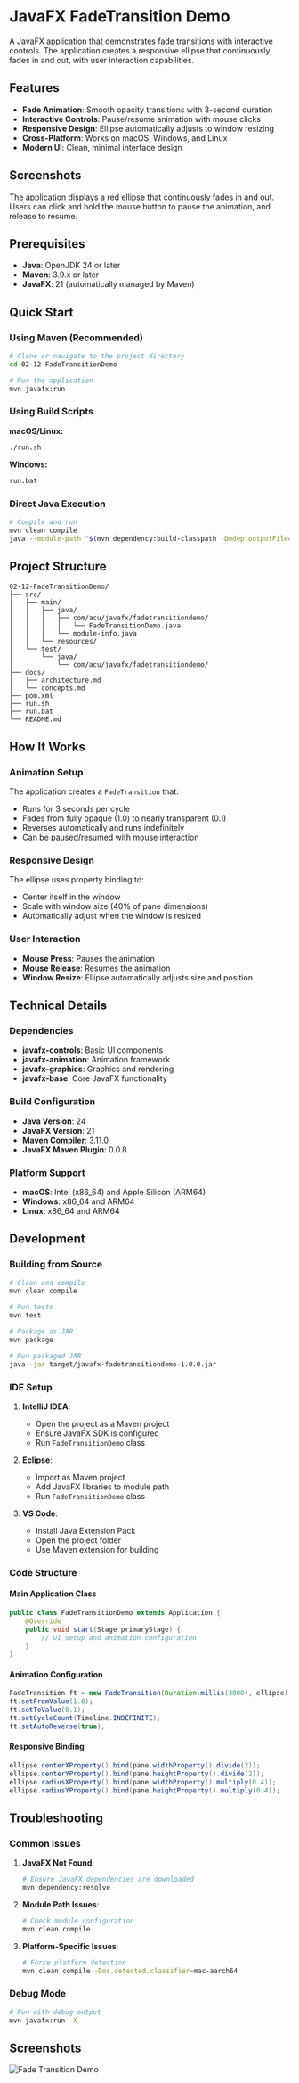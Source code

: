 # JavaFX FadeTransition Demo

A JavaFX application that demonstrates fade transitions with interactive controls. The application creates a responsive ellipse that continuously fades in and out, with user interaction capabilities.

## Features

- **Fade Animation**: Smooth opacity transitions with 3-second duration
- **Interactive Controls**: Pause/resume animation with mouse clicks
- **Responsive Design**: Ellipse automatically adjusts to window resizing
- **Cross-Platform**: Works on macOS, Windows, and Linux
- **Modern UI**: Clean, minimal interface design

## Screenshots

The application displays a red ellipse that continuously fades in and out. Users can click and hold the mouse button to pause the animation, and release to resume.

## Prerequisites

- **Java**: OpenJDK 24 or later
- **Maven**: 3.9.x or later
- **JavaFX**: 21 (automatically managed by Maven)

## Quick Start

### Using Maven (Recommended)

```bash
# Clone or navigate to the project directory
cd 02-12-FadeTransitionDemo

# Run the application
mvn javafx:run
```

### Using Build Scripts

**macOS/Linux:**
```bash
./run.sh
```

**Windows:**
```cmd
run.bat
```

### Direct Java Execution

```bash
# Compile and run
mvn clean compile
java --module-path "$(mvn dependency:build-classpath -Dmdep.outputFile=/dev/stdout -q)" --add-modules javafx.controls,javafx.animation -cp target/classes com.acu.javafx.fadetransitiondemo.FadeTransitionDemo
```

## Project Structure

```
02-12-FadeTransitionDemo/
├── src/
│   ├── main/
│   │   ├── java/
│   │   │   ├── com/acu/javafx/fadetransitiondemo/
│   │   │   │   └── FadeTransitionDemo.java
│   │   │   └── module-info.java
│   │   └── resources/
│   └── test/
│       └── java/
│           └── com/acu/javafx/fadetransitiondemo/
├── docs/
│   ├── architecture.md
│   └── concepts.md
├── pom.xml
├── run.sh
├── run.bat
└── README.md
```

## How It Works

### Animation Setup
The application creates a `FadeTransition` that:
- Runs for 3 seconds per cycle
- Fades from fully opaque (1.0) to nearly transparent (0.1)
- Reverses automatically and runs indefinitely
- Can be paused/resumed with mouse interaction

### Responsive Design
The ellipse uses property binding to:
- Center itself in the window
- Scale with window size (40% of pane dimensions)
- Automatically adjust when the window is resized

### User Interaction
- **Mouse Press**: Pauses the animation
- **Mouse Release**: Resumes the animation
- **Window Resize**: Ellipse automatically adjusts size and position

## Technical Details

### Dependencies
- **javafx-controls**: Basic UI components
- **javafx-animation**: Animation framework
- **javafx-graphics**: Graphics and rendering
- **javafx-base**: Core JavaFX functionality

### Build Configuration
- **Java Version**: 24
- **JavaFX Version**: 21
- **Maven Compiler**: 3.11.0
- **JavaFX Maven Plugin**: 0.0.8

### Platform Support
- **macOS**: Intel (x86_64) and Apple Silicon (ARM64)
- **Windows**: x86_64 and ARM64
- **Linux**: x86_64 and ARM64

## Development

### Building from Source

```bash
# Clean and compile
mvn clean compile

# Run tests
mvn test

# Package as JAR
mvn package

# Run packaged JAR
java -jar target/javafx-fadetransitiondemo-1.0.0.jar
```

### IDE Setup

1. **IntelliJ IDEA**:
   - Open the project as a Maven project
   - Ensure JavaFX SDK is configured
   - Run `FadeTransitionDemo` class

2. **Eclipse**:
   - Import as Maven project
   - Add JavaFX libraries to module path
   - Run `FadeTransitionDemo` class

3. **VS Code**:
   - Install Java Extension Pack
   - Open the project folder
   - Use Maven extension for building

### Code Structure

#### Main Application Class
```java
public class FadeTransitionDemo extends Application {
    @Override
    public void start(Stage primaryStage) {
        // UI setup and animation configuration
    }
}
```

#### Animation Configuration
```java
FadeTransition ft = new FadeTransition(Duration.millis(3000), ellipse);
ft.setFromValue(1.0);
ft.setToValue(0.1);
ft.setCycleCount(Timeline.INDEFINITE);
ft.setAutoReverse(true);
```

#### Responsive Binding
```java
ellipse.centerXProperty().bind(pane.widthProperty().divide(2));
ellipse.centerYProperty().bind(pane.heightProperty().divide(2));
ellipse.radiusXProperty().bind(pane.widthProperty().multiply(0.4));
ellipse.radiusYProperty().bind(pane.heightProperty().multiply(0.4));
```

## Troubleshooting

### Common Issues

1. **JavaFX Not Found**:
   ```bash
   # Ensure JavaFX dependencies are downloaded
   mvn dependency:resolve
   ```

2. **Module Path Issues**:
   ```bash
   # Check module configuration
   mvn clean compile
   ```

3. **Platform-Specific Issues**:
   ```bash
   # Force platform detection
   mvn clean compile -Dos.detected.classifier=mac-aarch64
   ```

### Debug Mode

```bash
# Run with debug output
mvn javafx:run -X
```


## Screenshots

![Fade Transition Demo](images/02-12-FadeTransitionDemo.gif)
